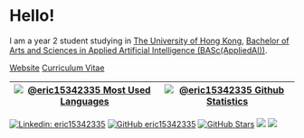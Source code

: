 # Hello!

I am a year 2 student studying in [The University of Hong Kong](https://www.hku.hk/), [Bachelor of Arts and Sciences in Applied Artificial Intelligence (BASc(AppliedAI))](https://saasweb.hku.hk/current/aai.php).

[Website](https://eric15342335.github.io/?utm_source=github) [Curriculum Vitae](https://eric15342335.github.io/pages/cv.html)

| [![@eric15342335 Most Used Languages](https://github-readme-stats.vercel.app/api/top-langs/?username=eric15342335&layout=compact&langs_count=10&theme=radical&exclude_repo=comp2120,inspirematrix-buttons)](https://github-readme-stats.vercel.app/api/top-langs/?username=eric15342335&layout=compact&langs_count=20&theme=radical&exclude_repo=comp2120,inspirematrix-buttons) | [![@eric15342335 Github Statistics](https://github-readme-stats.vercel.app/api?username=eric15342335&show_icons=true&theme=radical)](https://github-readme-stats.vercel.app/api?username=eric15342335&show_icons=true&theme=radical) |
|-|-|

[![Linkedin: eric15342335](https://img.shields.io/badge/-Cheng%20Ho%20Ming,%20Eric-blue?style=flat-square&logo=Linkedin&logoColor=white&link=https://www.linkedin.com/in/eric15342335/)](https://www.linkedin.com/in/eric15342335/)
[![GitHub eric15342335](https://img.shields.io/github/followers/eric15342335?label=follow&style=social)](https://github.com/eric15342335)
[![GitHub Stars](https://img.shields.io/github/stars/eric15342335?style=social)](https://github.com/eric15342335)
<a href="https://github.com/eric15342335"><img src="https://badges.pufler.dev/visits/eric15342335/eric15342335?logo=GitHub&label=visits&color=success&logoColor=white&style=flat-square"/></a>
<a href="https://github.com/eric15342335/eric15342335"><img src="https://img.shields.io/github/last-commit/eric15342335/eric15342335?label=profile%20updated&style=flat-square"></a>
